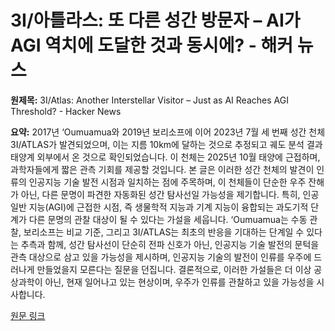 # 3I/아틀라스: 또 다른 성간 방문자 – AI가 AGI 역치에 도달한 것과 동시에? - 해커 뉴스

**원제목:** 3I/Atlas: Another Interstellar Visitor – Just as AI Reaches AGI Threshold? - Hacker News

**요약:** 2017년 ‘Oumuamua와 2019년 보리소프에 이어 2023년 7월 세 번째 성간 천체 3I/ATLAS가 발견되었으며, 이는 지름 10km에 달하는 것으로 추정되고 궤도 분석 결과 태양계 외부에서 온 것으로 확인되었습니다.  이 천체는 2025년 10월 태양에 근접하며, 과학자들에게 짧은 관측 기회를 제공할 것입니다.  본 글은 이러한 성간 천체의 발견이 인류의 인공지능 기술 발전 시점과 일치하는 점에 주목하며, 이 천체들이 단순한 우주 잔해가 아닌, 다른 문명이 파견한 자동화된 성간 탐사선일 가능성을 제기합니다.  특히, 인공 일반 지능(AGI)에 근접한 시점, 즉 생물학적 지능과 기계 지능이 융합되는 과도기적 단계가 다른 문명의 관찰 대상이 될 수 있다는 가설을 세웁니다.  ‘Oumuamua는 수동 관찰, 보리소프는 비교 기준, 그리고 3I/ATLAS는 최초의 반응을 기대하는 단계일 수 있다는 추측과 함께,  성간 탐사선이 단순히 전파 신호가 아닌, 인공지능 기술 발전의 문턱을 관측 대상으로 삼고 있을 가능성을 제시하며,  인공지능 기술의 발전이 인류를 우주에 드러나게 만들었을지 모른다는 질문을 던집니다.  결론적으로, 이러한 가설들은 더 이상 공상과학이 아닌, 현재 일어나고 있는 현상이며, 우주가 인류를 관찰하고 있을 가능성을 시사합니다.

[원문 링크](https://news.ycombinator.com/item?id=44691930)
